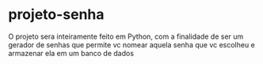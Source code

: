 # projeto-senha
 O projeto sera inteiramente feito em Python, com a finalidade de ser um gerador de senhas que permite vc nomear aquela senha que vc escolheu e armazenar ela em um banco de dados
